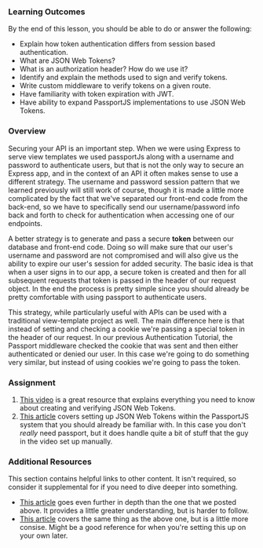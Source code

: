 ### Learning Outcomes
By the end of this lesson, you should be able to do or answer the following:

- Explain how token authentication differs from session based authentication.
- What are JSON Web Tokens? 
- What is an authorization header? How do we use it?
- Identify and explain the methods used to sign and verify tokens.
- Write custom middleware to verify tokens on a given route.
- Have familiarity with token expiration with JWT.
- Have ability to expand PassportJS implementations to use JSON Web Tokens.

### Overview
Securing your API is an important step. When we were using Express to serve view templates we used passportJs along with a username and password to authenticate users, but that is not the only way to secure an Express app, and in the context of an API it often makes sense to use a different strategy.  The username and password session pattern that we learned previously will still work of course, though it is made a little more complicated by the fact that we've separated our front-end code from the back-end, so we have to specifically send our username/password info back and forth to check for authentication when accessing one of our endpoints.

A better strategy is to generate and pass a secure **token** between our database and front-end code.  Doing so will make sure that our user's username and password are not compromised and will also give us the ability to expire our user's session for added security. The basic idea is that when a user signs in to our app, a secure token is created and then for all subsequent requests that token is passed in the header of our request object. In the end the process is pretty simple since you should already be pretty comfortable with using passport to authenticate users.

This strategy, while particularly useful with APIs can be used with a traditional view-template project as well. The main difference here is that instead of setting and checking a cookie we're passing a special token in the header of our request. In our previous Authentication Tutorial, the Passport middleware checked the cookie that was sent and then either authenticated or denied our user. In this case we're going to do something very similar, but instead of using cookies we're going to pass the token.


### Assignment

<div class="lesson-content__panel" markdown="1">

1. [This video](https://www.youtube.com/watch?v=7nafaH9SddU) is a great resource that explains everything you need to know about creating and verifying JSON Web Tokens.
2. [This article](https://medium.com/front-end-weekly/learn-using-jwt-with-passport-authentication-9761539c4314) covers setting up JSON Web Tokens within the PassportJS system that you should already be familiar with. In this case you don't _really_ need passport, but it does handle quite a bit of stuff that the guy in the video set up manually.
</div>

### Additional Resources
This section contains helpful links to other content. It isn't required, so consider it supplemental for if you need to dive deeper into something.
- [This article](https://medium.com/swlh/a-practical-guide-for-jwt-authentication-using-nodejs-and-express-d48369e7e6d4) goes even further in depth than the one that we posted above. It provides a little greater understanding, but is harder to follow.
- [This article](https://medium.com/@paul.allies/stateless-auth-with-express-passport-jwt-7a55ffae0a5c) covers the same thing as the above one, but is a little more consise.  Might be a good reference for when you're setting this up on your own later.
